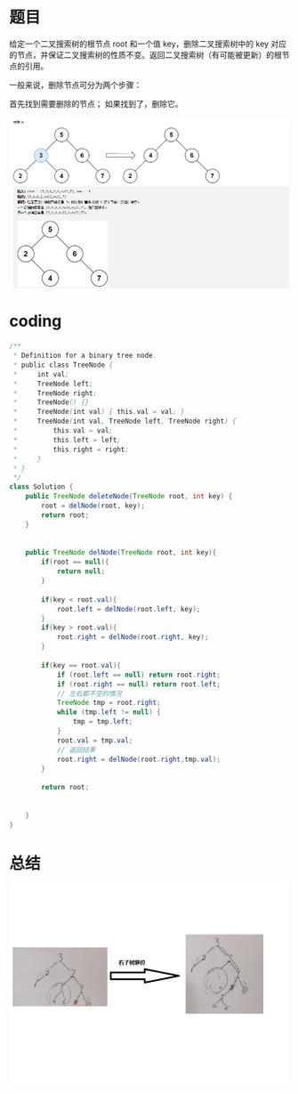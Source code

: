 # 题目
给定一个二叉搜索树的根节点 root 和一个值 key，删除二叉搜索树中的 key 对应的节点，并保证二叉搜索树的性质不变。返回二叉搜索树（有可能被更新）的根节点的引用。

一般来说，删除节点可分为两个步骤：

首先找到需要删除的节点；
如果找到了，删除它。

![](../img/2023-03-05-17-00-43.png)


# coding
```java
/**
 * Definition for a binary tree node.
 * public class TreeNode {
 *     int val;
 *     TreeNode left;
 *     TreeNode right;
 *     TreeNode() {}
 *     TreeNode(int val) { this.val = val; }
 *     TreeNode(int val, TreeNode left, TreeNode right) {
 *         this.val = val;
 *         this.left = left;
 *         this.right = right;
 *     }
 * }
 */
class Solution {
    public TreeNode deleteNode(TreeNode root, int key) {
        root = delNode(root, key);
        return root;
    }


    public TreeNode delNode(TreeNode root, int key){
        if(root == null){
            return null;
        }

        if(key < root.val){
            root.left = delNode(root.left, key);
        }
        if(key > root.val){
            root.right = delNode(root.right, key);   
        }

        if(key == root.val){
            if (root.left == null) return root.right;
            if (root.right == null) return root.left;
            // 左右都不空的情况
            TreeNode tmp = root.right;
            while (tmp.left != null) {
                tmp = tmp.left;
            }
            root.val = tmp.val;
            // 返回结果
            root.right = delNode(root.right,tmp.val);
        }

        return root;

        
    }
}

```


# 总结
![](../img/2023-03-05-17-03-52.png)